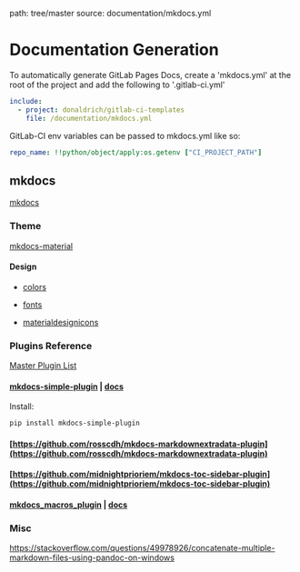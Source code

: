 path: tree/master
source: documentation/mkdocs.yml

# Documentation Generation

To automatically generate GitLab Pages Docs, create a 'mkdocs.yml' at the root of the project and add the following to '.gitlab-ci.yml'

``` yaml
include:
  - project: donaldrich/gitlab-ci-templates
    file: /documentation/mkdocs.yml
```

GitLab-CI env variables can be passed to mkdocs.yml like so:

``` yaml
repo_name: !!python/object/apply:os.getenv ["CI_PROJECT_PATH"]
```

## mkdocs

[mkdocs](https://www.mkdocs.org)

### Theme

[mkdocs-material](https://squidfunk.github.io/mkdocs-material/)

#### Design

* [colors](https://www.materialui.co/colors)

* [fonts](https://fonts.google.com/)

* [materialdesignicons](https://cdn.materialdesignicons.com/5.3.45/)

### Plugins Reference

[Master Plugin List](https://github.com/mkdocs/mkdocs/wiki/MkDocs-Plugins)

#### [mkdocs-simple-plugin](https://github.com/athackst/mkdocs-simple-plugin) | [docs](http://www.lyonthackston.com/mkdocs-simple-plugin/)

Install:

``` sh
pip install mkdocs-simple-plugin
```

#### [https://github.com/rosscdh/mkdocs-markdownextradata-plugin](https://github.com/rosscdh/mkdocs-markdownextradata-plugin)

#### [https://github.com/midnightprioriem/mkdocs-toc-sidebar-plugin](https://github.com/midnightprioriem/mkdocs-toc-sidebar-plugin)

#### [mkdocs_macros_plugin](https://github.com/fralau/mkdocs_macros_plugin) | [docs](https://mkdocs-macros-plugin.readthedocs.io/en/latest)

### Misc

<https://stackoverflow.com/questions/49978926/concatenate-multiple-markdown-files-using-pandoc-on-windows>
